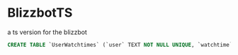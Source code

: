 # BlizzbotTS
a ts version for the blizzbot
```sql
CREATE TABLE `UserWatchtimes` (`user` TEXT NOT NULL UNIQUE, `watchtime` BIGINT, `year` SMALLINT NOT NULL UNIQUE, `month` TINYINT NOT NULL UNIQUE, `channel` TEXT NOT NULL UNIQUE, `createdAt` DATETIME NOT NULL, `updatedAt` DATETIME NOT NULL, PRIMARY KEY (`user`, `year`, `month`, `channel`))
```